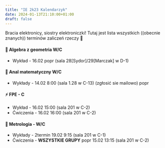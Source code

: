 ```yaml
---
title: "IE 2k23 Kalendarzyk"
date: 2024-01-13T21:10:00+01:00
draft: false
---
```


Bracia elektronicy, siostry elektroniczki! Tutaj jest lista wszystkich ((obecnie znanych)) terminów zaliczeń rzeczy 🎉


#### 📐 Algebra z geometria W/C
- Wykład - 16.02 popr  (sala 28[Sydor]/29[Marczak] w D-1)
#### 🍺 Anal matematyczny W/C
- Wykłady - 14.02 8:00 (sala 1.28 w C-13) (zgłosić sie mailowo) popr
#### ⚡ FPE - C
- Wykład - 16.02 15:00 (sala 201 w C-2)
- Ćwiczenia - 16.02 16:00 (sala 201 w C-2)
#### 📏 Metrologia - W/C
- Wykłady - 2termin 19.02 9:15 (sala 201 w C-1)
- Ćwiczenia - **WSZYSTKIE GRUPY** popr 15.02 13:15 (sala 201 w C-2)


